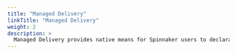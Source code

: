 ```yaml
---
title: "Managed Delivery"
linkTitle: "Managed Delivery"
weight: 2
description: >
  Managed Delivery provides native means for Spinnaker users to declaratively manage software delivery and enables Spinnaker operators to provide operational abstraction
---
```


